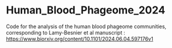 # Human_Blood_Phageome_2024
Code for the analysis of the human blood phageome communities, corresponding to Lamy-Besnier et al manuscript : https://www.biorxiv.org/content/10.1101/2024.06.04.597176v1
